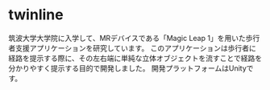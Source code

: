 # twinline

筑波大学大学院に入学して、MRデバイスである「Magic Leap 1」を用いた歩行者支援アプリケーションを研究しています。
このアプリケーションは歩行者に経路を提示する際に、その左右端に単純な立体オブジェクトを流すことで経路を分かりやすく提示する目的で開発しました。
開発プラットフォームはUnityです。
